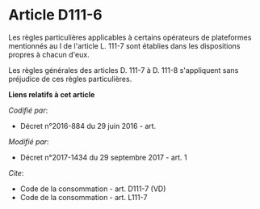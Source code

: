 # Article D111-6

Les règles particulières applicables à certains opérateurs de plateformes mentionnés au I de l'article L. 111-7 sont établies
dans les dispositions propres à chacun d'eux. 

Les règles générales des articles D. 111-7 à D. 111-8 s'appliquent sans préjudice de ces règles particulières.

**Liens relatifs à cet article**

_Codifié par_:

  - Décret n°2016-884 du 29 juin 2016 - art.

_Modifié par_:

  - Décret n°2017-1434 du 29 septembre 2017 - art. 1

_Cite_:

  - Code de la consommation - art. D111-7 (VD)
  - Code de la consommation - art. L111-7
